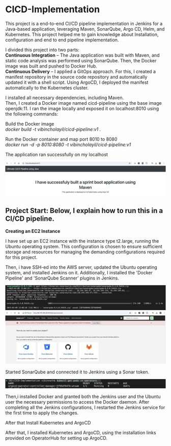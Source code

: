 <H1>CICD-Implementation</H1>
<p>This project is a end-to-end CI/CD pipeline implementation in Jenkins for a Java-based application, leveraging Maven, SonarQube, Argo CD, Helm, and Kubernetes. This project helped me to gain knowledge about Installation,  configuration and end to end pipeline implementation.</p>

I divided this project into two parts:<br>
<b>Continuous Integration</b> – The Java application was built with Maven, and static code analysis was performed using SonarQube. Then, the Docker image was built and pushed to Docker Hub.<br>
<b>Continuous Delivery</b> – I applied a GitOps approach. For this, I created a manifest repository in the source code repository and automatically updated it with a shell script. Using ArgoCD, I deployed the manifest automatically to the Kubernetes cluster.<br>
    
I installed all necessary dependencies, including Maven.<br>
Then, I created a Docker image named cicd-pipeline using the base image openjdk:11. I ran the image locally and exposed it on localhost:8010 using the following commands:<br>

Build the Docker image<br><i>docker build -t vibincholayil/cicd-pipeline:v1 .</i>

Run the Docker container and map port 8010 to 8080<br><i>docker run -d -p 8010:8080 -t vibincholayil/cicd-pipeline:v1</i>

The application ran successfully on my localhost

![Alt Text](assets/image1.png)

<h2>Project Start: Below, I explain how to run this in a CI/CD pipeline.</h2>

<b>Creating an EC2 Instance</b><br>
<p>I have set up an EC2 instance with the instance type t2.large, running the Ubuntu operating system. This configuration is chosen to ensure sufficient storage and resources for managing the demanding configurations required for this project.</p>

<p>Then, i have SSH-ed into the AWS server, updated the Ubuntu operating system, and installed Jenkins on it. Additionally, I installed the 'Docker Pipeline' and 'SonarQube Scanner' plugins in Jenkins.</p>

![alt text](image-5.png)<br>
![alt text](image-6.png)

<p>Started SonarQube and connected it to Jenkins using a Sonar token.</p>

![alt text](image-7.png)

<p>Then,i installed Docker and granted both the Jenkins user and the Ubuntu user the necessary permissions to access the Docker daemon. After completing all the Jenkins configurations, I restarted the Jenkins service for the first time to apply the changes.</p>

<p>After that Install Kubernetes and ArgoCD</p>
<p>After that, I installed Kubernetes and ArgoCD, using the installation links provided on OperatorHub for setting up ArgoCD.</p>


